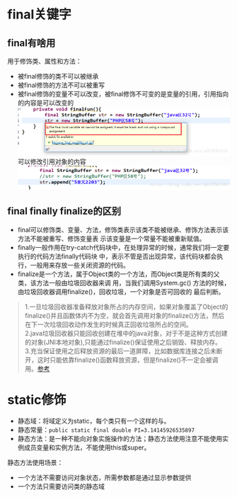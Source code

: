 # final关键字
## final有啥用
用于修饰类、属性和方法：
* 被final修饰的类不可以被继承
* 被final修饰的方法不可以被重写
* 被final修饰的变量不可以改变，被final修饰不可变的是变量的引用，引用指向的内容是可以改变的
![](img/final-1.png)
可以修改引用对象的内容
![](img/final-2.png)

## final finally finalize的区别
* final可以修饰类、变量、方法，修饰类表示该类不能被继承、修饰方法表示该方法不能被重写、修饰变量表
示该变量是一个常量不能被重新赋值。
* finally一般作用在try-catch代码块中，在处理异常的时候，通常我们将一定要执行的代码方法finally代码块
中，表示不管是否出现异常，该代码块都会执行，一般用来存放一些关闭资源的代码。
* finalize是一个方法，属于Object类的一个方法，而Object类是所有类的父类，该方法一般由垃圾回收器来调
用，当我们调用System.gc() 方法的时候，由垃圾回收器调用finalize()，回收垃圾，一个对象是否可回收的
最后判断。  
>1.一旦垃圾回收器准备释放对象所占的内存空间，如果对象覆盖了Object的finalize()并且函数体内不为空，就会首先调用对象的finalize()方法，然后在下一次垃圾回收动作发生的时候真正回收垃圾所占的空间。  
>2.java垃圾回收器只能回收创建在堆中的java对象，对于不是这种方式创建的对象(JNI本地对象),只能通过finalize()保证使用之后销毁、释放内存。  
>3.充当保证使用之后释放资源的最后一道屏障，比如数据库连接之后未断开，这时只能依靠finalize()函数释放资源，但是finalize()不一定会被调用。[参考](https://blog.csdn.net/zyt425916200/article/details/78419410)  

# static修饰

* 静态域：将域定义为static，每个类只有一个这样的与。
* 静态常量：`public static final double PI=3.14145926535897`
* 静态方法：是一种不能向对象实施操作的方法；静态方法使用注意不能使用实例成员变量和实例方法，不能使用this或super。

静态方法使用场景：  
* 一个方法不需要访问对象状态，所需参数都是通过显示参数提供
* 一个方法只需要访问类的静态域